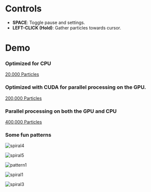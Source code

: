 # Controls
- **SPACE**: Toggle pause and settings.
- **LEFT-CLICK (Hold)**: Gather particles towards cursor.

# Demo
### Optimized for CPU
[20,000 Particles](https://youtu.be/tvbPEixak-M)

### Optimized with CUDA for parallel processing on the GPU.
[200,000 Particles](https://youtu.be/aPE_fs8Ijts)

### Parallel processing on both the GPU and CPU
[400,000 Particles](https://youtu.be/gpc4P4pr_UQ)

### Some fun patterns
![spiral4](https://github.com/nasdda/Particles/assets/36829770/4442b045-d4ed-452f-9df4-31e8734bed89)

![spiral5](https://github.com/nasdda/Particles/assets/36829770/e42ee2e6-90d7-415e-832b-a5c2b72e2eca)

![pattern1](https://github.com/nasdda/Particles/assets/36829770/4352229b-1262-411d-ae4b-e094d7c8b6e6)

![spiral1](https://github.com/nasdda/Particles/assets/36829770/403abe6e-aebc-4b6a-8ee3-78f4c81cf1a9)

![spiral3](https://github.com/nasdda/Particles/assets/36829770/c85a3d84-9d34-414a-a24a-a0cc5a6f0e88)
